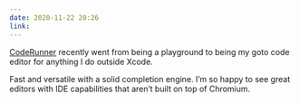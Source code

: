 ```yaml
---
date: 2020-11-22 20:26
link: 
---
```


[CodeRunner](https://coderunnerapp.com/) recently went from being a playground to being my goto code editor for anything I do outside Xcode.

Fast and versatile with a solid completion engine. I’m so happy to see great editors with IDE capabilities that aren’t built on top of Chromium. 